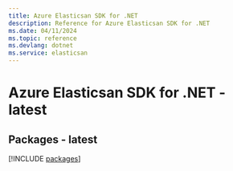 ```yaml
---
title: Azure Elasticsan SDK for .NET
description: Reference for Azure Elasticsan SDK for .NET
ms.date: 04/11/2024
ms.topic: reference
ms.devlang: dotnet
ms.service: elasticsan
---
```

# Azure Elasticsan SDK for .NET - latest
## Packages - latest
[!INCLUDE [packages](elasticsan-index.md)]
